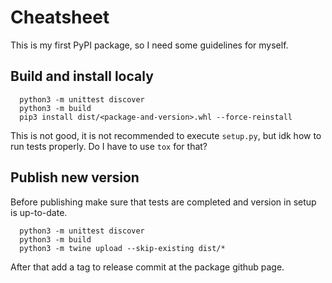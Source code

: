 Cheatsheet
==========
This is my first PyPI package, so I need some guidelines for myself.

Build and install localy
------------------------
```
  python3 -m unittest discover
  python3 -m build
  pip3 install dist/<package-and-version>.whl --force-reinstall
```
This is not good, it is not recommended to execute `setup.py`, but idk how to
run tests properly. Do I have to use `tox` for that?

Publish new version
-------------------
Before publishing make sure that tests are completed and version in setup is
up-to-date.
```
  python3 -m unittest discover
  python3 -m build
  python3 -m twine upload --skip-existing dist/*
```
After that add a tag to release commit at the package github page.
